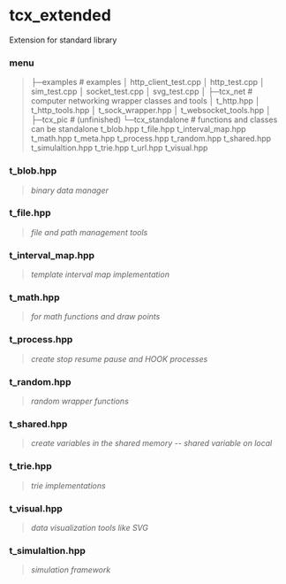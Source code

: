 # tcx_extended
Extension for standard library
### menu
> ├─examples                          # examples
> │      http_client_test.cpp
> │      http_test.cpp
> │      sim_test.cpp
> │      socket_test.cpp
> │      svg_test.cpp
> │
> ├─tcx_net                           # computer networking wrapper classes and tools
> │      t_http.hpp
> │      t_http_tools.hpp
> │      t_sock_wrapper.hpp
> │      t_websocket_tools.hpp
> │
> ├─tcx_pic                           # (unfinished)
> └─tcx_standalone                    # functions and classes can be standalone
>         t_blob.hpp
>         t_file.hpp
>         t_interval_map.hpp
>         t_math.hpp
>         t_meta.hpp
>         t_process.hpp
>         t_random.hpp
>         t_shared.hpp
>         t_simulaltion.hpp
>         t_trie.hpp
>         t_url.hpp
>         t_visual.hpp


### t_blob.hpp
> *binary data manager*
### t_file.hpp
> *file and path management tools*
### t_interval_map.hpp
> *template interval map implementation*
### t_math.hpp
> *for math functions and draw points*
### t_process.hpp
> *create stop resume pause and HOOK processes*
### t_random.hpp
> *random wrapper functions*
### t_shared.hpp
> *create variables in the shared memory -- shared variable on local*
### t_trie.hpp
> *trie implementations*
### t_visual.hpp
> *data visualization tools like SVG*
### t_simulaltion.hpp
> *simulation framework*
